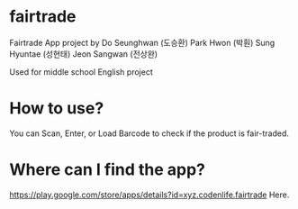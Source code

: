 # fairtrade
Fairtrade App project
by Do Seunghwan (도승환)
   Park Hwon    (박훤)
   Sung Hyuntae (성현태)
   Jeon Sangwan (전상완)
   
Used for middle school English project

# How to use?
You can Scan, Enter, or Load Barcode to check if the product is fair-traded.

# Where can I find the app?
https://play.google.com/store/apps/details?id=xyz.codenlife.fairtrade
Here.
